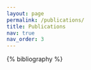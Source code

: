 ```yaml
---
layout: page
permalink: /publications/
title: Publications
nav: true
nav_order: 3
---
```


<div class="publications">

{% bibliography %}

</div>

